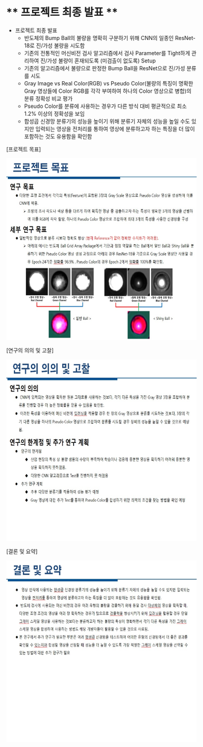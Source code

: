 # ** 프로젝트 최종 발표 ** 

- 프로젝트 최종 발표 
   + 반도체의 Bump Ball의 불량을 명확히 구분하기 위해 CNN의 일종인 ResNet-18로 진/가성 불량을 시도함
   + 기존의 전통적인 머신비전 검사 알고리즘에서 검사 Parameter를 Tight하게 관리하여 진/가성 불량이 혼재되도록 (미검출이 없도록) Setup
   + 기존의 알고리즘에서 불량으로 판정한 Bump Ball을 ResNet으로 진/가성 분류를 시도
   + Gray Image vs Real Color(RGB) vs Pseudo Color(불량의 특징이 명확한 Gray 영상들에 Color RGB를 각각 부여하여 하나의 Color 영상으로 병합)의 분류 정확성 비교 평가
   + Pseudo Color를 분류에 사용하는 경우가 다른 방식 대비 평균적으로 최소 1.2% 이상의 정확성을 보임
   + 합성곱 신경망 분류기의 성능을 높이기 위해 분류기 자체의 성능을 높일 수도 있지만 입력되는 영상을 전처리를 통하여 영상에 분류하고자 하는 특징을 더 많이 포함하는 것도 유용함을 확인함


[프로젝트 목표]</p>
<img src="./프로젝트 목표.jpg"  width="640" height="480"> 

[연구의 의의 및 고찰]</p>
<img src="./연구의 의의 및 고찰.jpg"  width="640" height="480"> 

[결론 및 요약]</p>
<img src="./결론 및 요약.jpg"  width="640" height="480"> 

<p align="center">
 
</p>
</br>
